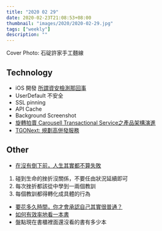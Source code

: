 ```yaml
---
title: "2020 02 29"
date: 2020-02-23T21:08:53+08:00
thumbnail: "images/2020/2020-02-29.jpg"
tags: ["weekly"]
description: ""
---
```


Cover Photo: 石碇許家手工麵線

## Technology

* iOS 開發 [所謂資安檢測那回事](https://medium.com/@hokilajan/所謂資安檢測那回事-dc50dd50d715)
 * UserDefault 不安全
 * SSL pinning
 * API Cache
 * Background Screenshot
* [旋轉拍賣 Carousell Transactional Service之產品架構演進](https://medium.com/carousell-insider/a46bf210d80e)
* [TGONext: 規劃高併發服務](https://blog.frost.tw/posts/2020/02/23/TGONext-The-plan-for-high-concurrency/)

## Other

* [在沒有倒下前，人生其實都不算失敗](https://www.darencademy.com/article/view/id/16449)
 1. 碰到生命的挫折沒關係，不要任由狀況延續即可
 2. 每次挫折都該從中學到一兩個教訓
 3. 每個教訓都得轉化成具體的行為
* [要花多久時間，你才會承認自己其實很普通？](https://huntersherry.com/2019/11/06/要)
* [如何有效率地看一本書](https://huntersherry.com/2020/02/28/如)
 * 盤點現在書櫃裡面還沒看的書有多少本
